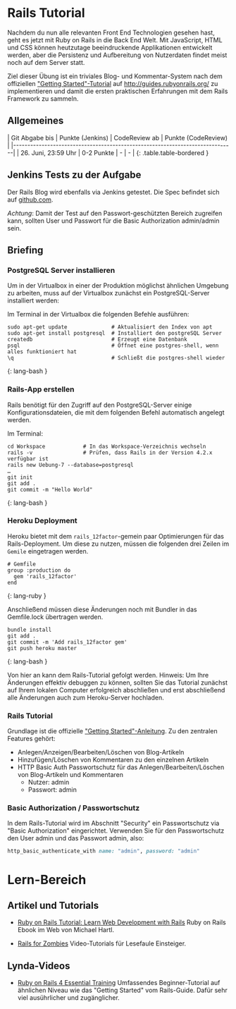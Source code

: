 # Rails Tutorial

Nachdem du nun alle relevanten Front End Technologien gesehen hast, geht es jetzt mit Ruby on Rails in die
Back End Welt. Mit JavaScript, HTML und CSS können heutzutage beeindruckende Applikationen entwickelt werden,
aber die Persistenz und Aufbereitung von Nutzerdaten findet meist noch auf dem Server statt.

Ziel dieser Übung ist ein triviales Blog- und Kommentar-System nach dem offiziellen
["Getting Started"-Tutorial](http://guides.rubyonrails.org/getting_started.html) auf <http://guides.rubyonrails.org/>
zu implementieren und damit die ersten praktischen Erfahrungen mit dem Rails Framework zu sammeln.


## Allgemeines

| Git Abgabe bis      | Punkte (Jenkins) | CodeReview ab | Punkte (CodeReview) |
|------------------------------------------------------------------------------|
| 26. Juni, 23:59 Uhr | 0-2 Punkte       | -             | -                   |
{: .table.table-bordered }


## Jenkins Tests zu der Aufgabe

Der Rails Blog wird ebenfalls via Jenkins getestet. Die Spec befindet sich auf
[github.com](https://github.com/HTW-Webtech/ai-webtech-functional-tests/blob/master/spec/exercises/exercise_4_spec.rb).

*Achtung*: Damit der Test auf den Passwort-geschützten Bereich zugreifen kann, sollten User und Passwort für
die Basic Authorization admin/admin sein.


## Briefing

### PostgreSQL Server installieren

Um in der Virtualbox in einer der Produktion möglichst ähnlichen Umgebung zu arbeiten, muss auf der Virtualbox
zunächst ein PostgreSQL-Server installiert werden:

Im Terminal in der Virtualbox die folgenden Befehle ausführen:
~~~
sudo apt-get update              # Aktualisiert den Index von apt
sudo apt-get install postgresql  # Installiert den postgreSQL Server
createdb                         # Erzeugt eine Datenbank
psql                             # Öffnet eine postgres-shell, wenn alles funktioniert hat
\q                               # Schließt die postgres-shell wieder
~~~
{: lang-bash }


### Rails-App erstellen

Rails benötigt für den Zugriff auf den PostgreSQL-Server einige Konfigurationsdateien, die
mit dem folgenden Befehl automatisch angelegt werden.

Im Terminal:
~~~
cd Workspace            # In das Workspace-Verzeichnis wechseln
rails -v                # Prüfen, dass Rails in der Version 4.2.x verfügbar ist
rails new Uebung-7 --database=postgresql
…
git init
git add .
git commit -m "Hello World"
~~~
{: lang-bash }


### Heroku Deployment

Heroku bietet mit dem `rails_12factor`-gemein paar Optimierungen für das Rails-Deployment. Um diese
zu nutzen, müssen die folgenden drei Zeilen im `Gemile` eingetragen werden.

~~~
# Gemfile
group :production do
  gem 'rails_12factor'
end
~~~
{: lang-ruby }


Anschließend müssen diese Änderungen noch mit Bundler in das Gemfile.lock übertragen werden.

~~~
bundle install
git add .
git commit -m 'Add rails_12factor gem'
git push heroku master
~~~
{: lang-bash }


Von hier an kann dem Rails-Tutorial gefolgt werden. Hinweis: Um Ihre Änderungen effektiv debuggen zu können,
sollten Sie das Tutorial zunächst auf Ihrem lokalen Computer erfolgreich abschließen und erst abschließend
alle Änderungen auch zum Heroku-Server hochladen.


### Rails Tutorial

Grundlage ist die offizielle ["Getting Started"-Anleitung](http://guides.rubyonrails.org/getting_started.html). Zu den zentralen Features gehört:

* Anlegen/Anzeigen/Bearbeiten/Löschen von Blog-Artikeln
* Hinzufügen/Löschen von Kommentaren zu den einzelnen Artikeln
* HTTP Basic Auth Passwortschutz für das Anlegen/Bearbeiten/Löschen von Blog-Artikeln und Kommentaren
  * Nutzer: admin
  * Passwort: admin


### Basic Authorization / Passwortschutz

In dem Rails-Tutorial wird im Abschnitt "Security" ein Passwortschutz via "Basic Authorization" eingerichtet.
Verwenden Sie für den Passwortschutz den User admin und das Passwort admin, also:

~~~ruby
http_basic_authenticate_with name: "admin", password: "admin"
~~~




# Lern-Bereich

## Artikel und Tutorials

* [Ruby on Rails Tutorial: Learn Web Development with Rails](https://www.railstutorial.org/book) Ruby on Rails Ebook
  im Web von Michael Hartl.

* [Rails for Zombies](http://railsforzombies.org/) Video-Tutorials für Lesefaule Einsteiger.


## Lynda-Videos

* [Ruby on Rails 4 Essential Training](http://www.lynda.com/Ruby-Rails-tutorials/Ruby-Rails-4-Essential-Training/139989-2.html)
  Umfassendes Beginner-Tutorial auf ähnlichen Niveau wie das "Getting Started" vom Rails-Guide. Dafür sehr viel
  ausührlicher und zugänglicher.
